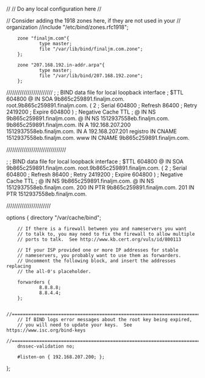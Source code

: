 //
// Do any local configuration here
//

// Consider adding the 1918 zones here, if they are not used in your
// organization
//include "/etc/bind/zones.rfc1918";

        zone "finaljm.com"{
                type master;
                file "/var/lib/bind/finaljm.com.zone";
        };

        zone "207.168.192.in-addr.arpa"{
                type master;
                file "/var/lib/bind/207.168.192.zone";
        };

////////////////////////
;
; BIND data file for local loopback interface
;
$TTL    604800
@       IN      SOA     9b865c259891.finaljm.com. root.9b865c259891.finaljm.com. (
        2               ; Serial
        604800          ; Refresh
        86400           ; Retry
        2419200         ; Expire
        604800 )        ; Negative Cache TTL
;
@       IN      NS      9b865c259891.finaljm.com.
@       IN      NS      1512937558eb.finaljm.com.
9b865c259891.finaljm.com.       IN      A       192.168.207.200
1512937558eb.finaljm.com.       IN      A       192.168.207.201
registro        IN      CNAME   1512937558eb.finaljm.com.
www     IN      CNAME   9b865c259891.finaljm.com.


///////////////////////////////

;
; BIND data file for local loopback interface
;
$TTL    604800
@       IN      SOA     9b865c259891.finaljm.com. root.9b865c259891.finaljm.com. (
        2               ; Serial
        604800          ; Refresh
        86400           ; Retry
        2419200         ; Expire
        604800 )        ; Negative Cache TTL
;
@       IN      NS      9b865c259891.finaljm.com.
@       IN      NS      1512937558eb.finaljm.com.
200     IN      PTR     9b865c259891.finaljm.com.
201     IN      PTR     1512937558eb.finaljm.com.

///////////////////////

options {
        directory "/var/cache/bind";

        // If there is a firewall between you and nameservers you want
        // to talk to, you may need to fix the firewall to allow multiple
        // ports to talk.  See http://www.kb.cert.org/vuls/id/800113

        // If your ISP provided one or more IP addresses for stable
        // nameservers, you probably want to use them as forwarders.
        // Uncomment the following block, and insert the addresses replacing
        // the all-0's placeholder.

        forwarders {
                8.8.8.8;
                8.8.4.4;
        };

        //========================================================================
        // If BIND logs error messages about the root key being expired,
        // you will need to update your keys.  See https://www.isc.org/bind-keys
        //========================================================================
        dnssec-validation no;

        #listen-on { 192.168.207.200; };
};




